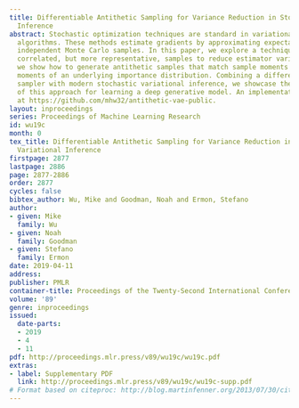 ```yaml
---
title: Differentiable Antithetic Sampling for Variance Reduction in Stochastic Variational
  Inference
abstract: Stochastic optimization techniques are standard in variational inference
  algorithms. These methods estimate gradients by approximating expectations with
  independent Monte Carlo samples. In this paper, we explore a technique that uses
  correlated, but more representative, samples to reduce estimator variance. Specifically,
  we show how to generate antithetic samples that match sample moments with the true
  moments of an underlying importance distribution. Combining a differentiable antithetic
  sampler with modern stochastic variational inference, we showcase the effectiveness
  of this approach for learning a deep generative model. An implementation is available
  at https://github.com/mhw32/antithetic-vae-public.
layout: inproceedings
series: Proceedings of Machine Learning Research
id: wu19c
month: 0
tex_title: Differentiable Antithetic Sampling for Variance Reduction in Stochastic
  Variational Inference
firstpage: 2877
lastpage: 2886
page: 2877-2886
order: 2877
cycles: false
bibtex_author: Wu, Mike and Goodman, Noah and Ermon, Stefano
author:
- given: Mike
  family: Wu
- given: Noah
  family: Goodman
- given: Stefano
  family: Ermon
date: 2019-04-11
address: 
publisher: PMLR
container-title: Proceedings of the Twenty-Second International Conference on Artificial Intelligence and Statistics
volume: '89'
genre: inproceedings
issued:
  date-parts:
  - 2019
  - 4
  - 11
pdf: http://proceedings.mlr.press/v89/wu19c/wu19c.pdf
extras:
- label: Supplementary PDF
  link: http://proceedings.mlr.press/v89/wu19c/wu19c-supp.pdf
# Format based on citeproc: http://blog.martinfenner.org/2013/07/30/citeproc-yaml-for-bibliographies/
---
```

